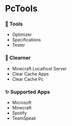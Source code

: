 #
# PcTools

### 🔧 Tools
- Optimizer
- Specifications
- Tester

### 🧹 Clearner 
- Minecraft Localhost Server
- Clear Cache Apps
- Clear Cache Pc 

### ✨ Supported Apps
- Microsoft
- Minecraft
- Spotify
- TeamSpeak
